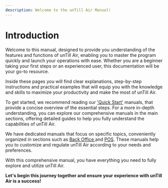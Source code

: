 ```yaml
---
description: Welcome to the unTill Air Manual!
---
```


# Introduction

Welcome to this manual, designed to provide you understanding of the features and functions of unTill Air, enabling you to master the program quickly and launch your operations with ease. Whether you are a beginner taking your first steps or an experienced user, this documentation will be your go-to resource.

Inside these pages you will find clear explanations, step-by-step instructions and practical examples that will equip you with the knowledge and skills to maximize your productivity and make the most of unTill Air.

To get started, we recommend reading our ['Quick Start'](getting-started/quick-start-food-and-drinks-mode.md) manuals, that provide a concise overview of the essential steps. For a more in-depth understanding, you can explore our comprehensive manuals in the main sections, offering detailed guides to help you fully understand the capabilities of unTill Air.

We have dedicated manuals that focus on specific topics, conveniently organized in sections such as [Back Office ](broken-reference)and [POS](broken-reference). These manuals help you to customize and regulate unTill Air according to your needs and preferences.

With this comprehensive manual, you have everything you need to fully explore and utilize unTill Air.

**Let's begin this journey together and ensure your experience with unTill Air is a success!**
